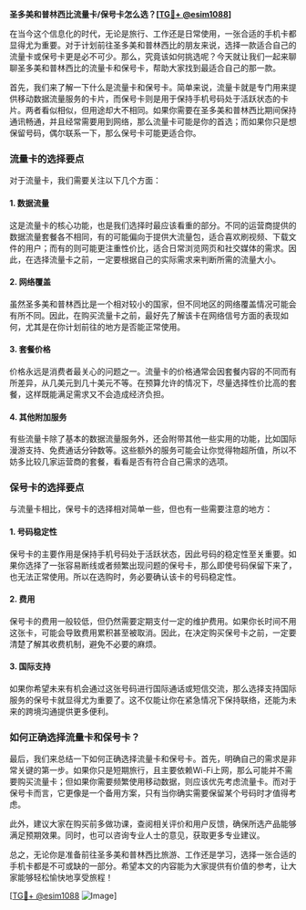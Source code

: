 **圣多美和普林西比流量卡/保号卡怎么选？[[TG💪+ @esim1088](https://t.me/s/esim1088)]**

在当今这个信息化的时代，无论是旅行、工作还是日常使用，一张合适的手机卡都显得尤为重要。对于计划前往圣多美和普林西比的朋友来说，选择一款适合自己的流量卡或保号卡更是必不可少。那么，究竟该如何挑选呢？今天就让我们一起来聊聊圣多美和普林西比的流量卡和保号卡，帮助大家找到最适合自己的那一款。

首先，我们来了解一下什么是流量卡和保号卡。简单来说，流量卡就是专门用来提供移动数据流量服务的卡片，而保号卡则是用于保持手机号码处于活跃状态的卡片。两者看似相似，但用途却大不相同。如果你需要在圣多美和普林西比期间保持通讯畅通，并且经常需要用到网络，那么流量卡可能是你的首选；而如果你只是想保留号码，偶尔联系一下，那么保号卡可能更适合你。

### **流量卡的选择要点**

对于流量卡，我们需要关注以下几个方面：

#### **1. 数据流量**
这是流量卡的核心功能，也是我们选择时最应该看重的部分。不同的运营商提供的数据流量套餐各不相同，有的可能偏向于提供大流量包，适合喜欢刷视频、下载文件的用户；而有的则可能更注重性价比，适合日常浏览网页和社交媒体的需求。因此，在选择流量卡之前，一定要根据自己的实际需求来判断所需的流量大小。

#### **2. 网络覆盖**
虽然圣多美和普林西比是一个相对较小的国家，但不同地区的网络覆盖情况可能会有所不同。因此，在购买流量卡之前，最好先了解该卡在网络信号方面的表现如何，尤其是在你计划前往的地方是否能正常使用。

#### **3. 套餐价格**
价格永远是消费者最关心的问题之一。流量卡的价格通常会因套餐内容的不同而有所差异，从几美元到几十美元不等。在预算允许的情况下，尽量选择性价比高的套餐，这样既能满足需求又不会造成经济负担。

#### **4. 其他附加服务**
有些流量卡除了基本的数据流量服务外，还会附带其他一些实用的功能，比如国际漫游支持、免费通话分钟数等。这些额外的服务可能会让你觉得物超所值，所以不妨多比较几家运营商的套餐，看看是否有符合自己需求的选项。

### **保号卡的选择要点**

与流量卡相比，保号卡的选择相对简单一些，但也有一些需要注意的地方：

#### **1. 号码稳定性**
保号卡的主要作用是保持手机号码处于活跃状态，因此号码的稳定性至关重要。如果你选择了一张容易断线或者频繁出现问题的保号卡，那么即使号码保留下来了，也无法正常使用。所以在选购时，务必要确认该卡的号码稳定性。

#### **2. 费用**
保号卡的费用一般较低，但仍然需要定期支付一定的维护费用。如果你长时间不用这张卡，可能会导致费用累积甚至被取消。因此，在决定购买保号卡之前，一定要清楚了解其收费机制，避免不必要的麻烦。

#### **3. 国际支持**
如果你希望未来有机会通过这张号码进行国际通话或短信交流，那么选择支持国际服务的保号卡就显得尤为重要了。这不仅能让你在紧急情况下保持联络，还能为未来的跨境沟通提供更多便利。

### **如何正确选择流量卡和保号卡？**

最后，我们来总结一下如何正确选择流量卡和保号卡。首先，明确自己的需求是非常关键的第一步。如果你只是短期旅行，且主要依赖Wi-Fi上网，那么可能并不需要购买流量卡；但如果你需要频繁使用移动数据，则应该优先考虑流量卡。而对于保号卡而言，它更像是一个备用方案，只有当你确实需要保留某个号码时才值得考虑。

此外，建议大家在购买前多做功课，查阅相关评价和用户反馈，确保所选产品能够满足预期效果。同时，也可以咨询专业人士的意见，获取更多专业建议。

总之，无论你是准备前往圣多美和普林西比旅游、工作还是学习，选择一张合适的手机卡都是不可或缺的一部分。希望本文的内容能为大家提供有价值的参考，让大家能够轻松愉快地享受旅程！

[[TG💪+ @esim1088](https://t.me/s/esim1088) ![Image](https://i.postimg.cc/4NQfJmqS/Snipaste-2025-05-13-00-14-12.png)]
